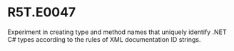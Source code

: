 # R5T.E0047
Experiment in creating type and method names that uniquely identify .NET C# types according to the rules of XML documentation ID strings.
